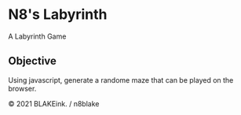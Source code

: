 # N8's Labyrinth

A Labyrinth Game

## Objective

Using javascript, generate a randome maze that can be played on the browser.

© 2021 BLAKEink. / n8blake